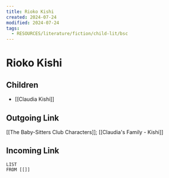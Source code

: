 ```yaml
---
title: Rioko Kishi
created: 2024-07-24
modified: 2024-07-24
tags:
  - RESOURCES/literature/fiction/child-lit/bsc
---
```

# Rioko Kishi
## Children
- [[Claudia Kishi]]
## Outgoing Link
[[The Baby-Sitters Club Characters]]; [[Claudia's Family - Kishi]]
## Incoming Link
```dataview
LIST
FROM [[]]
```

